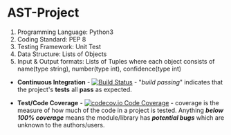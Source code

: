 # AST-Project

1. Programming Language: Python3<br>
2. Coding Standard: PEP 8<br>
3. Testing Framework: Unit Test<br>
4. Data Structure: Lists of Objects<br>
5. Input & Output formats: Lists of Tuples where each object consists of name(type string), number(type int), confidence(type int)<br>

+ **Continuous Integration** - [![Build Status](https://travis-ci.com/1apple7seeds/AST-Project.png?branch=master)](https://travis-ci.com/1apple7seeds/AST-Project) - "*build passing*" indicates that the project's **tests** all **pass** as expected.

+ **Test/Code Coverage** - [![codecov.io Code Coverage](https://img.shields.io/codecov/c/github/1apple7seeds/AST-Project.svg?maxAge=2592000)](https://codecov.io/github/1apple7seeds/AST-Project) - coverage is the measure of how much of the code in a project is tested. Anything ***below 100% coverage*** means the module/library has ***potential bugs*** which are unknown to the authors/users.
